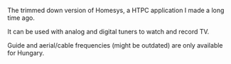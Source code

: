 The trimmed down version of Homesys, a HTPC application I made a long time ago.

It can be used with analog and digital tuners to watch and record TV. 

Guide and aerial/cable frequencies (might be outdated) are only available for Hungary.
